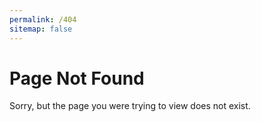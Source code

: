 ```yaml
---
permalink: /404
sitemap: false
---
```


# Page Not Found

Sorry, but the page you were trying to view does not exist.